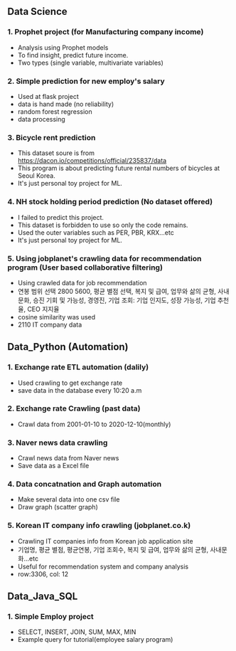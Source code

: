 ## Data Science
### 1. Prophet project (for Manufacturing company income)
* Analysis using Prophet models
* To find insight, predict future income.
* Two types (single variable, multivariate variables)

### 2. Simple prediction for new employ's salary
* Used at flask project
* data is hand made (no reliability)
* random forest regression
* data processing

### 3. Bicycle rent prediction
* This dataset soure is from https://dacon.io/competitions/official/235837/data
* This program is about predicting future rental numbers of bicycles at Seoul Korea.
* It's just personal toy project for ML.

### 4. NH stock holding period prediction (No dataset offered)
* I failed to predict this project.
* This dataset is forbidden to use so only the code remains.
* Used the outer variables such as PER, PBR, KRX...etc
* It's just personal toy project for ML.

### 5. Using jobplanet's crawling data for recommendation program (User based collaborative filtering)
* Using crawled data for job recommendation
* 연봉 범위 선택 2800 5600, 평균 별점 선택, 복지 및 급여, 업무와 삶의 균형, 사내문화, 승진 기회 및 가능성, 경영진, 기업 조회: 기업 인지도, 성장 가능성, 기업 추천율, CEO 지지율
* cosine similarity was used
* 2110 IT company data
## Data_Python (Automation)
### 1. Exchange rate ETL automation (dalily)
 * Used crawling to get exchange rate
 * save data in the database every 10:20 a.m
### 2. Exchange rate Crawling (past data)
* Crawl data from 2001-01-10 to 2020-12-10(monthly)
### 3. Naver news data crawling
* Crawl news data from Naver news
* Save data as a Excel file
### 4. Data concatnation and Graph automation
* Make several data into one csv file
* Draw graph (scatter graph)
### 5. Korean IT company info crawling (jobplanet.co.k)
* Crawling IT companies info from Korean job application site
* 기업명, 평균 별점, 평균연봉, 기업 조회수, 복지 및 급여, 업무와 삶의 균형, 사내문화...etc
* Useful for recommendation system and company analysis
* row:3306, col: 12

## Data_Java_SQL
### 1. Simple Employ project
* SELECT, INSERT, JOIN, SUM, MAX, MIN
* Example query for tutorial(employee salary program)
